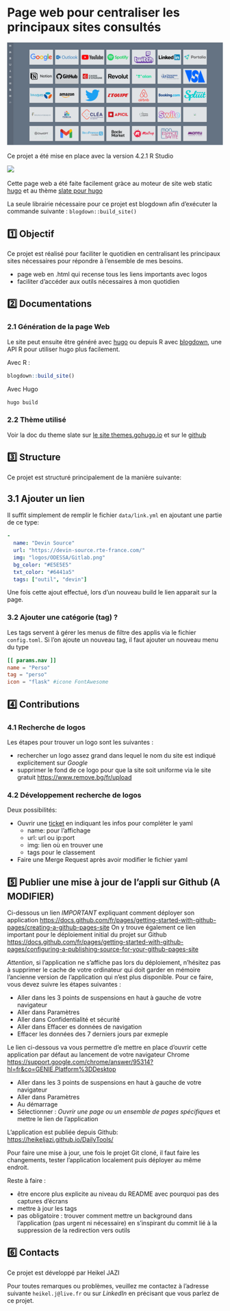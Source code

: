
# Page web pour centraliser les principaux sites consultés

![exemple](readme-img.png)

Ce projet a été mise en place avec la version 4.2.1 R Studio

![](https://img.shields.io/badge/R-4.2.1-blue)

Cette page web a été faite facilement gràce au moteur de site web static
[hugo](https://gohugo.io/) et au thème [slate pour
hugo](https://themes.gohugo.io/slate)

La seule librairie nécessaire pour ce projet est blogdown afin
d’exécuter la commande suivante : `blogdown::build_site()`

## :one: Objectif

Ce projet est réalisé pour faciliter le quotidien en centralisant les
principaux sites nécessaires pour répondre à l’ensemble de mes besoins.

- page web en .html qui recense tous les liens importants avec logos
- faciliter d’accéder aux outils nécessaires à mon quotidien

## :two: Documentations

### 2.1 Génération de la page Web

Le site peut ensuite être généré avec
[hugo](https://gohugo.io/overview/introduction/) ou depuis R avec
[blogdown](https://github.com/rstudio/blogdown), une API R pour utiliser
hugo plus facilement.

Avec R :

``` r
blogdown::build_site()
```

Avec Hugo

``` bash
hugo build
```

### 2.2 Thème utilisé

Voir la doc du theme slate sur [le site
themes.gohugo.io](https://themes.gohugo.io/slate) et sur le
[github](https://github.com/gesquive/slate)

## :three: Structure

Ce projet est structuré principalement de la manière suivante:

## 3.1 Ajouter un lien

Il suffit simplement de remplir le fichier `data/link.yml` en ajoutant
une partie de ce type:

``` yaml
-
  name: "Devin Source"
  url: "https://devin-source.rte-france.com/"
  img: "logos/ODESSA/Gitlab.png"
  bg_color: "#E5E5E5"
  txt_color: "#6441a5"
  tags: ["outil", "devin"]
```

Une fois cette ajout effectué, lors d’un nouveau build le lien apparait
sur la page.

### 3.2 Ajouter une catégorie (tag) ?

Les tags servent à gérer les menus de filtre des applis via le fichier
`config.toml`. Si l’on ajoute un nouveau tag, il faut ajouter un nouveau
menu du type

``` toml
[[ params.nav ]]
name = "Perso"
tag = "perso"
icon = "flask" #icone FontAwesome
```

## :four: Contributions

### 4.1 Recherche de logos

Les étapes pour trouver un logo sont les suivantes :

- rechercher un logo assez grand dans lequel le nom du site est indiqué
  explicitement sur *Google*
- supprimer le fond de ce logo pour que la site soit uniforme via le
  site gratuit <https://www.remove.bg/fr/upload>

### 4.2 Développement recherche de logos

Deux possibilités:

- Ouvrir une [ticket]() en indiquant les infos pour compléter le yaml
  - name: pour l’affichage
  - url: url ou ip:port
  - img: lien où en trouver une
  - tags pour le classement
- Faire une Merge Request après avoir modifier le fichier yaml

## :five: Publier une mise à jour de l’appli sur Github (A MODIFIER)

Ci-dessous un lien *IMPORTANT* expliquant comment déployer son
application
<https://docs.github.com/fr/pages/getting-started-with-github-pages/creating-a-github-pages-site>
On y trouve également ce lien important pour le déploiement initial du
projet sur Github
<https://docs.github.com/fr/pages/getting-started-with-github-pages/configuring-a-publishing-source-for-your-github-pages-site>

*Attention*, si l’application ne s’affiche pas lors du déploiement,
n’hésitez pas à supprimer le cache de votre ordinateur qui doit garder
en mémoire l’ancienne version de l’application qui n’est plus
disponible. Pour ce faire, vous devez suivre les étapes suivantes :

- Aller dans les 3 points de suspensions en haut à gauche de votre
  navigateur
- Aller dans Paramètres
- Aller dans Confidentialité et sécurité
- Aller dans Effacer es données de navigation
- Effacer les données des 7 derniers jours par exmeple

Le lien ci-dessous va vous permettre d’e mettre en place d’ouvrir cette
application par défaut au lancement de votre navigateur Chrome
<https://support.google.com/chrome/answer/95314?hl=fr&co=GENIE.Platform%3DDesktop>

- Aller dans les 3 points de suspensions en haut à gauche de votre
  navigateur
- Aller dans Paramètres
- Au démarrage
- Sélectionner : *Ouvrir une page ou un ensemble de pages spécifiques*
  et mettre le lien de l’application

L’application est publiée depuis Github:
<https://heikeljazi.github.io/DailyTools/>

Pour faire une mise à jour, une fois le projet Git cloné, il faut faire
les changements, tester l’application localement puis déployer au même
endroit.

Reste à faire :

- être encore plus explicite au niveau du README avec pourquoi pas des
  captures d’écrans
- mettre à jour les tags
- pas obligatoire : trouver comment mettre un background dans
  l’application (pas urgent ni nécessaire) en s’inspirant du commit lié
  à la suppression de la redirection vers outils

## :six: Contacts

Ce projet est développé par Heikel JAZI

Pour toutes remarques ou problèmes, veuillez me contactez à l’adresse
suivante `heikel.j@live.fr` ou sur *LinkedIn* en précisant que vous
parlez de ce projet.
